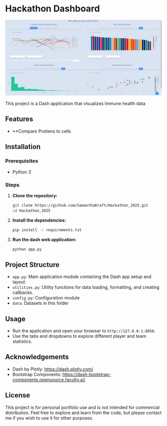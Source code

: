 # Hackathon Dashboard 

![Dashboard preview](preview.png)

This project is a Dash application that visualizes Immune health data

## Features

- **Compare Protiens to cells

## Installation

### Prerequisites

- Python 3

### Steps

1. **Clone the repository:**

   ```bash
   git clone https://github.com/SamanthaKraft/Hackathon_2025.git
   cd Hackathon_2025
   ```

2. **Install the dependencies:**
   
   ```bash
   pip install -r requirements.txt
   ```

3. **Run the dash web application:**

   ```bash
   python app.py
   ```

## Project Structure
- `app.py`: Main application module containing the Dash app setup and layout.
- `utilities.py`: Utility functions for data loading, formatting, and creating callbacks.
- `config.py`: Configuration module 
- `data`: Datasets in this folder

## Usage
- Run the application and open your browser to `http://127.0.0.1:8050`.
- Use the tabs and dropdowns to explore different player and team statistics.

## Acknowledgements
- Dash by Plotly: https://dash.plotly.com/
- Bootstrap Components: https://dash-bootstrap-components.opensource.faculty.ai/

## License
This project is for personal portfolio use and is not intended for commercial distribution. Feel free to explore and learn from the code, but please contact me if you wish to use it for other purposes.

